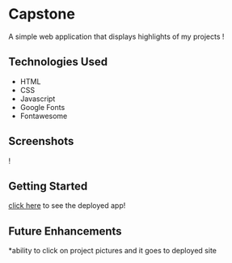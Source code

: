 # Capstone
A simple web application that displays highlights of my projects !

## Technologies Used 
* HTML
* CSS
* Javascript
* Google Fonts 
* Fontawesome


## Screenshots 
!

## Getting Started
 [click here](https://gentle-profiterole-a48870.netlify.app/) to see the deployed app!
 
 ## Future Enhancements 
 *ability to click on project pictures and it goes to deployed site 
